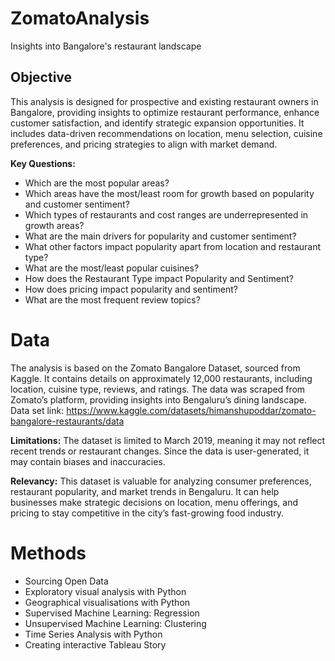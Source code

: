 # ZomatoAnalysis
Insights into Bangalore's restaurant landscape

## Objective
This analysis is designed for prospective and existing restaurant owners in Bangalore, providing insights to optimize restaurant performance, enhance customer satisfaction, and identify strategic expansion opportunities. It includes data-driven recommendations on location, menu selection, cuisine preferences, and pricing strategies to align with market demand.

**Key Questions:**
- Which are the most popular areas?
- Which areas have the most/least room for growth based on popularity and customer sentiment?
- Which types of restaurants and cost ranges are underrepresented in growth areas?
- What are the main drivers for popularity and customer sentiment?
- What other factors impact popularity apart from location and restaurant type?
- What are the most/least popular cuisines?
- How does the Restaurant Type impact Popularity and Sentiment?
- How does pricing impact popularity and sentiment?
- What are the most frequent review topics?

# Data
The analysis is based on the Zomato Bangalore Dataset, sourced from Kaggle. It contains details on approximately 12,000 restaurants, including location, cuisine type, reviews, and ratings. The data was scraped from Zomato’s platform, providing insights into Bengaluru’s dining landscape.
Data set link: https://www.kaggle.com/datasets/himanshupoddar/zomato-bangalore-restaurants/data

**Limitations:**
The dataset is limited to March 2019, meaning it may not reflect recent trends or restaurant changes.
Since the data is user-generated, it may contain biases and inaccuracies.

**Relevancy:**
This dataset is valuable for analyzing consumer preferences, restaurant popularity, and market trends in Bengaluru. It can help businesses make strategic decisions on location, menu offerings, and pricing to stay competitive in the city’s fast-growing food industry.

# Methods

- Sourcing Open Data
- Exploratory visual analysis with Python
- Geographical visualisations with Python
- Supervised Machine Learning: Regression
- Unsupervised Machine Learning: Clustering
- Time Series Analysis with Python
- Creating interactive Tableau Story
